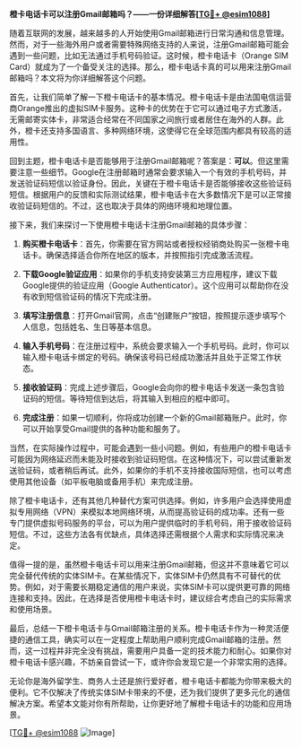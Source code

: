 **橙卡电话卡可以注册Gmail邮箱吗？——一份详细解答[[TG💪+ @esim1088](https://t.me/s/esim1088)]**

随着互联网的发展，越来越多的人开始使用Gmail邮箱进行日常沟通和信息管理。然而，对于一些海外用户或者需要特殊网络支持的人来说，注册Gmail邮箱可能会遇到一些问题，比如无法通过手机号码验证。这时候，橙卡电话卡（Orange SIM Card）就成为了一个备受关注的选择。那么，橙卡电话卡真的可以用来注册Gmail邮箱吗？本文将为你详细解答这个问题。

首先，让我们简单了解一下橙卡电话卡的基本情况。橙卡电话卡是由法国电信运营商Orange推出的虚拟SIM卡服务。这种卡的优势在于它可以通过电子方式激活，无需邮寄实体卡，非常适合经常在不同国家之间旅行或者居住在海外的人群。此外，橙卡还支持多国语言、多种网络环境，这使得它在全球范围内都具有较高的适用性。

回到主题，橙卡电话卡是否能够用于注册Gmail邮箱呢？答案是：**可以**。但这里需要注意一些细节。Google在注册邮箱时通常会要求输入一个有效的手机号码，并发送验证码短信以验证身份。因此，关键在于橙卡电话卡是否能够接收这些验证码短信。根据用户的反馈和实际测试结果，橙卡电话卡在大多数情况下是可以正常接收验证码短信的。不过，这也取决于具体的网络环境和地理位置。

接下来，我们来探讨一下使用橙卡电话卡注册Gmail邮箱的具体步骤：

1. **购买橙卡电话卡**：首先，你需要在官方网站或者授权经销商处购买一张橙卡电话卡。确保选择适合你所在地区的版本，并按照指引完成激活流程。

2. **下载Google验证应用**：如果你的手机支持安装第三方应用程序，建议下载Google提供的验证应用（Google Authenticator）。这个应用可以帮助你在没有收到短信验证码的情况下完成注册。

3. **填写注册信息**：打开Gmail官网，点击“创建账户”按钮，按照提示逐步填写个人信息，包括姓名、生日等基本信息。

4. **输入手机号码**：在注册过程中，系统会要求输入一个手机号码。此时，你可以输入橙卡电话卡绑定的号码。确保该号码已经成功激活并且处于正常工作状态。

5. **接收验证码**：完成上述步骤后，Google会向你的橙卡电话卡发送一条包含验证码的短信。等待短信到达后，将其输入到相应的框中即可。

6. **完成注册**：如果一切顺利，你将成功创建一个新的Gmail邮箱账户。此时，你可以开始享受Gmail提供的各种功能和服务了。

当然，在实际操作过程中，可能会遇到一些小问题。例如，有些用户的橙卡电话卡可能因为网络延迟而未能及时接收到验证码短信。在这种情况下，可以尝试重新发送验证码，或者稍后再试。此外，如果你的手机不支持接收国际短信，也可以考虑使用其他设备（如平板电脑或备用手机）来完成注册。

除了橙卡电话卡，还有其他几种替代方案可供选择。例如，许多用户会选择使用虚拟专用网络（VPN）来模拟本地网络环境，从而提高验证码的成功率。还有一些专门提供虚拟号码服务的平台，可以为用户提供临时的手机号码，用于接收验证码短信。不过，这些方法各有优缺点，具体选择还需根据个人需求和实际情况来决定。

值得一提的是，虽然橙卡电话卡可以用来注册Gmail邮箱，但这并不意味着它可以完全替代传统的实体SIM卡。在某些情况下，实体SIM卡仍然具有不可替代的优势。例如，对于需要长期稳定通信的用户来说，实体SIM卡可以提供更可靠的网络连接和支持。因此，在选择是否使用橙卡电话卡时，建议综合考虑自己的实际需求和使用场景。

最后，总结一下橙卡电话卡与Gmail邮箱注册的关系。橙卡电话卡作为一种灵活便捷的通信工具，确实可以在一定程度上帮助用户顺利完成Gmail邮箱的注册。然而，这一过程并非完全没有挑战，需要用户具备一定的技术能力和耐心。如果你对橙卡电话卡感兴趣，不妨亲自尝试一下，或许你会发现它是一个非常实用的选择。

无论你是海外留学生、商务人士还是旅行爱好者，橙卡电话卡都能为你带来极大的便利。它不仅解决了传统实体SIM卡带来的不便，还为我们提供了更多元化的通信解决方案。希望本文能对你有所帮助，让你更好地了解橙卡电话卡的功能和应用场景。

[[TG💪+ @esim1088](https://t.me/s/esim1088) ![Image](https://i.postimg.cc/4NQfJmqS/Snipaste-2025-05-13-00-14-12.png)]